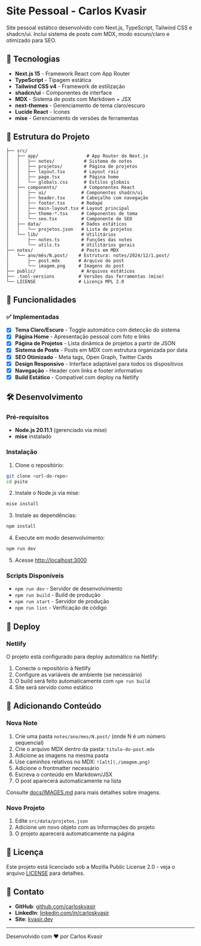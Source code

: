 # Site Pessoal - Carlos Kvasir

Site pessoal estático desenvolvido com Next.js, TypeScript, Tailwind CSS e shadcn/ui. Inclui sistema de posts com MDX, modo escuro/claro e otimizado para SEO.

## 🚀 Tecnologias

- **Next.js 15** - Framework React com App Router
- **TypeScript** - Tipagem estática
- **Tailwind CSS v4** - Framework de estilização
- **shadcn/ui** - Componentes de interface
- **MDX** - Sistema de posts com Markdown + JSX
- **next-themes** - Gerenciamento de tema claro/escuro
- **Lucide React** - Ícones
- **mise** - Gerenciamento de versões de ferramentas

## 📁 Estrutura do Projeto

```
├── src/
│   ├── app/                  # App Router do Next.js
│   │   ├── notes/           # Sistema de notes
│   │   ├── projetos/        # Página de projetos
│   │   ├── layout.tsx       # Layout raiz
│   │   ├── page.tsx         # Página home
│   │   └── globals.css      # Estilos globais
│   ├── components/          # Componentes React
│   │   ├── ui/             # Componentes shadcn/ui
│   │   ├── header.tsx      # Cabeçalho com navegação
│   │   ├── footer.tsx      # Rodapé
│   │   ├── main-layout.tsx # Layout principal
│   │   ├── theme-*.tsx     # Componentes de tema
│   │   └── seo.tsx         # Componente de SEO
│   ├── data/               # Dados estáticos
│   │   └── projetos.json   # Lista de projetos
│   └── lib/                # Utilitários
│       ├── notes.ts        # Funções das notes
│       └── utils.ts        # Utilitários gerais
├── notes/                  # Posts em MDX
│   └── ano/mês/N.post/    # Estrutura: notes/2024/12/1.post/
│       ├── post.mdx       # Arquivo do post
│       └── imagem.png     # Imagens do post
├── public/                 # Arquivos estáticos
├── .tool-versions         # Versões das ferramentas (mise)
└── LICENSE                # Licença MPL 2.0
```

## 🎯 Funcionalidades

### ✅ Implementadas

- [x] **Tema Claro/Escuro** - Toggle automático com detecção do sistema
- [x] **Página Home** - Apresentação pessoal com foto e links
- [x] **Página de Projetos** - Lista dinâmica de projetos a partir de JSON
- [x] **Sistema de Posts** - Posts em MDX com estrutura organizada por data
- [x] **SEO Otimizado** - Meta tags, Open Graph, Twitter Cards
- [x] **Design Responsivo** - Interface adaptável para todos os dispositivos
- [x] **Navegação** - Header com links e footer informativo
- [x] **Build Estático** - Compatível com deploy na Netlify

## 🛠 Desenvolvimento

### Pré-requisitos

- **Node.js 20.11.1** (gerenciado via mise)
- **mise** instalado

### Instalação

1. Clone o repositório:
```bash
git clone <url-do-repo>
cd psite
```

2. Instale o Node.js via mise:
```bash
mise install
```

3. Instale as dependências:
```bash
npm install
```

4. Execute em modo desenvolvimento:
```bash
npm run dev
```

5. Acesse [http://localhost:3000](http://localhost:3000)

### Scripts Disponíveis

- `npm run dev` - Servidor de desenvolvimento
- `npm run build` - Build de produção
- `npm run start` - Servidor de produção
- `npm run lint` - Verificação de código

## 🚀 Deploy

### Netlify

O projeto está configurado para deploy automático na Netlify:

1. Conecte o repositório à Netlify
2. Configure as variáveis de ambiente (se necessário)
3. O build será feito automaticamente com `npm run build`
4. Site será servido como estático

## 📝 Adicionando Conteúdo

### Nova Note

1. Crie uma pasta `notes/ano/mes/N.post/` (onde N é um número sequencial)
2. Crie o arquivo MDX dentro da pasta: `titulo-do-post.mdx`
3. Adicione as imagens na mesma pasta
4. Use caminhos relativos no MDX: `![alt](./imagem.png)`
5. Adicione o frontmatter necessário
6. Escreva o conteúdo em Markdown/JSX
7. O post aparecerá automaticamente na lista

Consulte [docs/IMAGES.md](docs/IMAGES.md) para mais detalhes sobre imagens.

### Novo Projeto

1. Edite `src/data/projetos.json`
2. Adicione um novo objeto com as informações do projeto
3. O projeto aparecerá automaticamente na página

## 📄 Licença

Este projeto está licenciado sob a Mozilla Public License 2.0 - veja o arquivo [LICENSE](LICENSE) para detalhes.

## 📧 Contato

- **GitHub**: [github.com/carloskvasir](https://github.com/carloskvasir)
- **LinkedIn**: [linkedin.com/in/carloskvasir](https://linkedin.com/in/carloskvasir)
- **Site**: [kvasir.dev](https://kvasir.dev)

---

Desenvolvido com ❤️ por Carlos Kvasir
